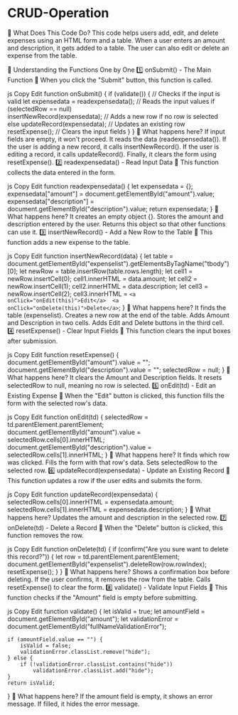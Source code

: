 # CRUD-Operation

🚀 What Does This Code Do?
This code helps users add, edit, and delete expenses using an HTML form and a table. When a user enters an amount and description, it gets added to a table. The user can also edit or delete an expense from the table.

📌 Understanding the Functions One by One
1️⃣ onSubmit() - The Main Function
📌 When you click the "Submit" button, this function is called.

js
Copy
Edit
function onSubmit() {
    if (validate()) {  // Checks if the input is valid
        let expensedata = readexpensedata(); // Reads the input values
        if (selectedRow == null)  
            insertNewRecord(expensedata); // Adds a new row if no row is selected
        else
            updateRecord(expensedata);  // Updates an existing row
        resetExpense();  // Clears the input fields
    }
}
🔹 What happens here?
If input fields are empty, it won't proceed.
It reads the data (readexpensedata()).
If the user is adding a new record, it calls insertNewRecord().
If the user is editing a record, it calls updateRecord().
Finally, it clears the form using resetExpense().
2️⃣ readexpensedata() - Read Input Data
📌 This function collects the data entered in the form.

js
Copy
Edit
function readexpensedata() {
    let expensedata = {};
    expensedata["amount"] = document.getElementById("amount").value;
    expensedata["description"] = document.getElementById("description").value;
    return expensedata;
}
🔹 What happens here?
It creates an empty object {}.
Stores the amount and description entered by the user.
Returns this object so that other functions can use it.
3️⃣ insertNewRecord() - Add a New Row to the Table
📌 This function adds a new expense to the table.

js
Copy
Edit
function insertNewRecord(data) {
    let table = document.getElementById("expenselist").getElementsByTagName("tbody")[0];
    let newRow = table.insertRow(table.rows.length);
    let cell1 = newRow.insertCell(0);
    cell1.innerHTML = data.amount;
    let cell2 = newRow.insertCell(1);
    cell2.innerHTML = data.description;
    let cell3 = newRow.insertCell(2);
    cell3.innerHTML = `<a onClick="onEdit(this)">Edit</a> 
                       <a onClick="onDelete(this)">Delete</a>`;
}
🔹 What happens here?
It finds the table (expenselist).
Creates a new row at the end of the table.
Adds Amount and Description in two cells.
Adds Edit and Delete buttons in the third cell.
4️⃣ resetExpense() - Clear Input Fields
📌 This function clears the input boxes after submission.

js
Copy
Edit
function resetExpense() {
    document.getElementById("amount").value = "";
    document.getElementById("description").value = "";
    selectedRow = null;
}
🔹 What happens here?
It clears the Amount and Description fields.
It resets selectedRow to null, meaning no row is selected.
5️⃣ onEdit(td) - Edit an Existing Expense
📌 When the "Edit" button is clicked, this function fills the form with the selected row's data.

js
Copy
Edit
function onEdit(td) {
    selectedRow = td.parentElement.parentElement;
    document.getElementById("amount").value = selectedRow.cells[0].innerHTML;
    document.getElementById("description").value = selectedRow.cells[1].innerHTML;
}
🔹 What happens here?
It finds which row was clicked.
Fills the form with that row's data.
Sets selectedRow to the selected row.
6️⃣ updateRecord(expensedata) - Update an Existing Record
📌 This function updates a row if the user edits and submits the form.

js
Copy
Edit
function updateRecord(expensedata) {
    selectedRow.cells[0].innerHTML = expensedata.amount;
    selectedRow.cells[1].innerHTML = expensedata.description;
}
🔹 What happens here?
Updates the amount and description in the selected row.
7️⃣ onDelete(td) - Delete a Record
📌 When the "Delete" button is clicked, this function removes the row.

js
Copy
Edit
function onDelete(td) {
    if (confirm("Are you sure want to delete this record?")) {
        let row = td.parentElement.parentElement;
        document.getElementById("expenselist").deleteRow(row.rowIndex);
        resetExpense();
    }
}
🔹 What happens here?
Shows a confirmation box before deleting.
If the user confirms, it removes the row from the table.
Calls resetExpense() to clear the form.
8️⃣ validate() - Validate Input Fields
📌 This function checks if the "Amount" field is empty before submitting.

js
Copy
Edit
function validate() {
    let isValid = true;
    let amountField = document.getElementById("amount");
    let validationError = document.getElementById("fullNameValidationError");

    if (amountField.value == "") {
        isValid = false;
        validationError.classList.remove("hide");
    } else {
        if (!validationError.classList.contains("hide"))
            validationError.classList.add("hide");
    }
    return isValid;
}
🔹 What happens here?
If the amount field is empty, it shows an error message.
If filled, it hides the error message.
